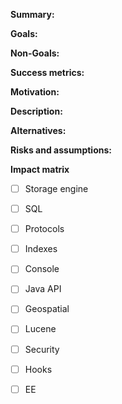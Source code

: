 **Summary:**


**Goals:**


**Non-Goals:**


**Success metrics:**


**Motivation:**


**Description:**


**Alternatives:**


**Risks and assumptions:**


**Impact matrix**

- [ ] Storage engine
- [ ] SQL
- [ ] Protocols
- [ ] Indexes
- [ ] Console
- [ ] Java API
- [ ] Geospatial
- [ ] Lucene
- [ ] Security
- [ ] Hooks
- [ ] EE

